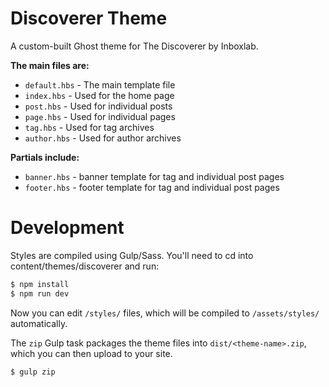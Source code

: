 # Discoverer Theme

A custom-built Ghost theme for The Discoverer by Inboxlab.

**The main files are:**

- `default.hbs` - The main template file
- `index.hbs` - Used for the home page
- `post.hbs` - Used for individual posts
- `page.hbs` - Used for individual pages
- `tag.hbs` - Used for tag archives
- `author.hbs` - Used for author archives

**Partials include:**

- `banner.hbs` - banner template for tag and individual post pages
- `footer.hbs` - footer template for tag and individual post pages

# Development

Styles are compiled using Gulp/Sass. You'll need to cd into content/themes/discoverer and run:

```bash
$ npm install
$ npm run dev
```

Now you can edit `/styles/` files, which will be compiled to `/assets/styles/` automatically.

The `zip` Gulp task packages the theme files into `dist/<theme-name>.zip`, which you can then upload to your site.

```bash
$ gulp zip
```